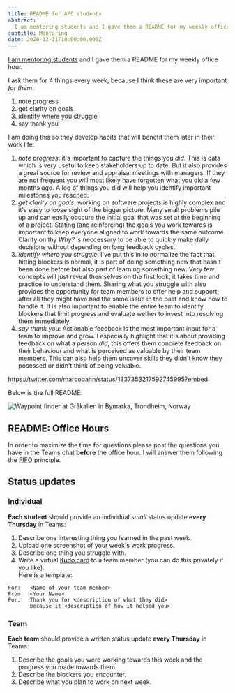 ```yaml
---
title: README for APC students
abstract:
  I am mentoring students and I gave them a README for my weekly office hour.
subtitle: Mentoring
date: 2020-12-11T18:00:00.000Z
---
```


[I am mentoring students](https://twitter.com/coderbyheart/status/1334426175565934592)
and I gave them a README for my weekly office hour.

I ask them for 4 things every week, because I think these are very important
_for them_:

1. note progress
1. get clarity on goals
1. identify where you struggle
1. say thank you

I am doing this so they develop habits that will benefit them later in their
work life:

1. _note progress_: it's important to capture the things you _did_. This is data
   which is very useful to keep stakeholders up to date. But it also provides a
   great source for review and appraisal meetings with managers. If they are not
   frequent you will most likely have forgotten what you did a few months ago. A
   log of things you did will help you identify important milestones you
   reached.
1. _get clarity on goals_: working on software projects is highly complex and
   it's easy to loose sight of the bigger picture. Many small problems pile up
   and can easily obscure the initial goal that was set at the beginning of a
   project. Stating (and reinforcing) the goals you work towards is important to
   keep everyone aligned to work towards the same outcome. Clarity on thy _Why?_
   is neccessary to be able to quickly make daily decisions without depending on
   long feedback cycles.
1. _identify where you struggle_: I've put this in to normalize the fact that
   hitting blockers is normal, it is part of doing something new that hasn't
   been done before but also part of learning something new. Very few concepts
   will just reveal themselves on the first look, it takes time and practice to
   understand them. Sharing what you struggle with also provides the opportunity
   for team members to offer help and support; after all they might have had the
   same issue in the past and know how to handle it. It is also important to
   enable the entire team to identify blockers that limit progress and evaluate
   wether to invest into resolving them immediately.
1. _say thank you_: Actionable feedback is the most important input for a team
   to improve and grow. I especially highlight that it's about providing
   feedback on what a person _did_, this offers them concrete feedback on their
   behaviour and what is perceived as valuable by their team members. This can
   also help them uncover skills they didn't know they posessed or didn't think
   of being valuable.

<https://twitter.com/marcobahn/status/1337353217592745995?embed>

Below is the full README.

![Waypoint finder at Gråkallen in Bymarka, Trondheim, Norway](https://live.staticflickr.com/65535/50418980663_818d74ab0e_o_d.jpg)

## README: Office Hours

In order to maximize the time for questions please post the questions you have
in the Teams chat **before** the office hour. I will answer them following the
[FIFO](https://de.wikipedia.org/wiki/First_In_%E2%80%93_First_Out) principle.

## Status updates

### Individual

**Each student** should provide an individual _small_ status update **every
Thursday** in Teams:

1. Describe one interesting thing you learned in the past week.
1. Upload one screenshot of your week's work progress.
1. Describe one thing you struggle with.
1. Write a virtual
   [Kudo card](https://www.scrumdesk.com/kudo-cards-tool-for-motivation-and-retrospective-in-one/)
   to a team member (you can do this privately if you like).  
   Here is a template:

```
For:   <Name of your team member>
From:  <Your Name>
For:   Thank you for <description of what they did>
       because it <description of how it helped you>
```

### Team

**Each team** should provide a written status update **every Thursday** in
Teams:

1. Describe the goals you were working towards this week and the progress you
   made towards them.
1. Describe the blockers you encounter.
1. Describe what you plan to work on next week.
